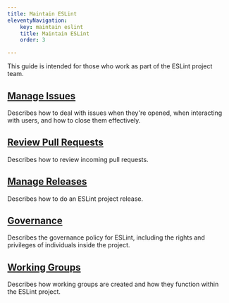 ```yaml
---
title: Maintain ESLint
eleventyNavigation:
    key: maintain eslint
    title: Maintain ESLint
    order: 3

---
```


This guide is intended for those who work as part of the ESLint project team.

## [Manage Issues](manage-issues)

Describes how to deal with issues when they're opened, when interacting with users, and how to close them effectively.

## [Review Pull Requests](review-pull-requests)

Describes how to review incoming pull requests.

## [Manage Releases](manage-releases)

Describes how to do an ESLint project release.

## [Governance](../contribute/governance)

Describes the governance policy for ESLint, including the rights and privileges of individuals inside the project.

## [Working Groups](working-groups)

Describes how working groups are created and how they function within the ESLint project.
